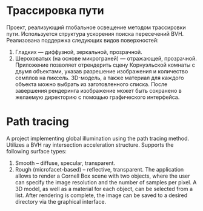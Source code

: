 # Трассировка пути
Проект, реализующий глобальное освещение методом трассировки пути.
Используется структура ускорения поиска пересечений BVH.
Реализована поддержка следующих видов поверхностей:
1. Гладких — диффузной, зеркальной, прозрачной.
2. Шероховатых (на основе микрограней) — отражающей, прозрачной.
Приложение позволяет отрендерить сцену Корнуэльской комнаты с двумя объектами, указав разрешение изображения и количество семплов на пиксель.
3D-модель, а также материал для каждого объекта можно выбрать из заготовленного списка.
После завершения рендеринга изображение может быть сохранено в желаемую директорию с помощью графического интерфейса.


# Path tracing
A project implementing global illumination using the path tracing method.
Utilizes a BVH ray intersection acceleration structure.
Supports the following surface types:
1. Smooth – diffuse, specular, transparent.
2. Rough (microfacet-based) – reflective, transparent.
The application allows to render a Cornell Box scene with two objects, where the user can specify the image resolution and the number of samples per pixel.
A 3D model, as well as a material for each object, can be selected from a list.
After rendering is complete, the image can be saved to a desired directory via the graphical interface.
